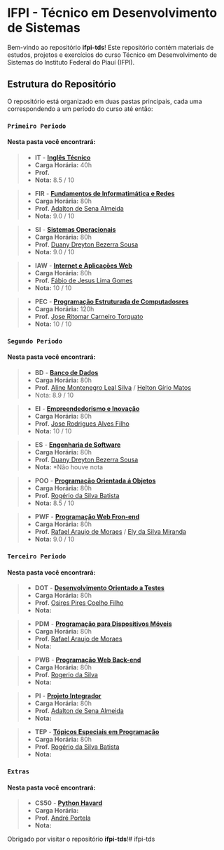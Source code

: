 # IFPI - Técnico em Desenvolvimento de Sistemas

Bem-vindo ao repositório **ifpi-tds**! Este repositório contém materiais de estudos, projetos e exercícios do curso Técnico em Desenvolvimento de Sistemas do Instituto Federal do Piauí (IFPI).

## Estrutura do Repositório

O repositório está organizado em duas pastas principais, cada uma correspondendo a um período do curso até então:

### `Primeiro Periodo`

#### Nesta pasta você encontrará:

>- **IT** - [**Inglês Técnico**](/primeiro-periodo/it/)
>- **Carga Horária:** 40h 
>- **Prof.** 
>- **Nota:** 8.5 / 10

>- **FIR** - [**Fundamentos de Informatimática e Redes**](/primeiro-periodo/fir/)
>- **Carga Horária:** 80h
>- **Prof.** [Adalton de Sena Almeida](http://lattes.cnpq.br/2506716715112053)
>- **Nota:** 9.0 / 10

>- **SI** - [**Sistemas Operacionais**](/primeiro-periodo/si/)
>- **Carga Horária:** 80h
>- **Prof.** [Duany Dreyton Bezerra Sousa](http://lattes.cnpq.br/3744175351578428)
>- **Nota:** 9.0 / 10

>- **IAW** - [**Internet e Aplicações Web**](/primeiro-periodo/iaw/)
>- **Carga Horária:** 80h
>- **Prof.** [Fábio de Jesus Lima Gomes]( http://lattes.cnpq.br/5146918435458913)
>- **Nota:** 10 / 10

>- **PEC** - [**Programação Estruturada de Computadosres**](/primeiro-periodo/pec/)
>- **Carga Horária:** 120h
>- **Prof.** [Jose Ritomar Carneiro Torquato](http://lattes.cnpq.br/5994197283949241)
>- **Nota:** 10 / 10

### `Segundo Periodo`

#### Nesta pasta você encontrará:

>- **BD** - [**Banco de Dados**](/segundo-periodo/bd/)
>- **Carga Horária:** 80h
>- **Prof.** [Aline Montenegro Leal Silva](http://lattes.cnpq.br/3340016700432290) / [Helton Gírio Matos](http://lattes.cnpq.br/1486146581495668)
>- Nota: 8.9 / 10

>- **EI** - [**Empreendedorismo e Inovação**](/segundo-periodo/ei/)
>- **Carga Horária:** 80h
>- **Prof.** [Jose Rodrigues Alves Filho](http://lattes.cnpq.br/6358436519202783)
>- **Nota:** 10 / 10

>- **ES** - [**Engenharia de Software**](/segundo-periodo/es/)
>- **Carga Horária:** 80h
>- **Prof.** [Duany Dreyton Bezerra Sousa](http://lattes.cnpq.br/3744175351578428)
>- **Nota:** *Não houve nota

>- **POO** - [**Programação Orientada á Objetos**](/segundo-periodo/poo/)
>- **Carga Horária:** 80h
>- **Prof.** [Rogério da Silva Batista](http://lattes.cnpq.br/0697104139881988)
>- **Nota:** 8.5 / 10

>- **PWF** - [**Programação Web Fron-end**](/segundo-periodo/pwf/)
>- **Carga Horária:** 80h
>- **Prof.** [Rafael Araujo de Moraes](http://lattes.cnpq.br/4802537714511075) / [Ely da Silva Miranda](http://lattes.cnpq.br/095377522**6078319)
>- **Nota:** 9.0 / 10

### `Terceiro Periodo`

#### Nesta pasta você encontrará:

>- **DOT** - [**Desenvolvimento Orientado a Testes**](/terceiro-periodo/dot/) 
>- **Carga Horária:** 80h
>- **Prof.** [Osires Pires Coelho Filho](http://lattes.cnpq.br/3173040465258628)
>- **Nota:** 

>- **PDM** - [**Programação para Dispositivos Móveis**](/terceiro-periodo/pdm/)
>- **Carga Horária:** 80h
>- **Prof.** [Rafael Araujo de Moraes](http://lattes.cnpq.br/4802537714511075)
>- **Nota:** 

>- **PWB** - [**Programação Web Back-end**](/terceiro-periodo/pwb/)
>- **Carga Horária:** 80h
>- **Prof.** [Rogerio da Silva](https://www.linkedin.com/in/rogerio410/)
>- **Nota:** 

>- **PI** - [**Projeto Integrador**](/terceiro-periodo/pi/)
>- **Carga Horária:** 80h
>- **Prof.** [Adalton de Sena Almeida](http://lattes.cnpq.br/2506716715112053)
>- **Nota:** 

>- **TEP** - [**Tópicos Especiais em Programação**](/terceiro-periodo/tep/) 
>- **Carga Horária:** 80h
>- **Prof.** [Rogério da Silva Batista](http://lattes.cnpq.br/0697104139881988)
>- **Nota:** 

### `Extras`

#### Nesta pasta você encontrará:

>- **CS50** - [**Python Havard**](/extras/cs50/) 
>- **Carga Horária:**
>- **Prof.** [André Portela](https://www.linkedin.com/in/andrethedev/)
>- **Nota:** 



Obrigado por visitar o repositório **ifpi-tds**!# ifpi-tds
